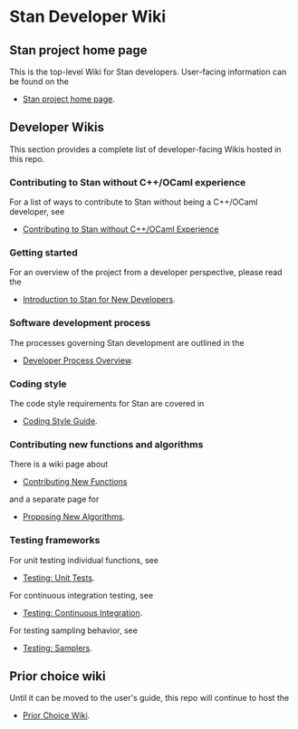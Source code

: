 # Stan Developer Wiki

## Stan project home page

This is the top-level Wiki for Stan developers.  User-facing information can be found on the 

* [Stan project home page](http://mc-stan.org/).

## Developer Wikis

This section provides a complete list of developer-facing Wikis hosted in this repo.

### Contributing to Stan without C++/OCaml experience

For a list of ways to contribute to Stan without being a C++/OCaml developer, see

* [Contributing to Stan without C++/OCaml Experience](https://github.com/stan-dev/stan/wiki/Contributing-to-Stan-Without-C-Plus-Plus--Experience)

### Getting started

For an overview of the project from a developer perspective, please read the

* [Introduction to Stan for New Developers](https://github.com/stan-dev/stan/wiki/Introduction-to-Stan-for-New-Developers).

### Software development process

The processes governing Stan development are outlined in the

* [Developer Process Overview](https://github.com/stan-dev/stan/wiki/Developer-process-overview).

### Coding style

The code style requirements for Stan are covered in

* [Coding Style Guide](https://github.com/stan-dev/stan/wiki/Coding-Style-and-Idioms).

### Contributing new functions and algorithms

There is a wiki page about

* [Contributing New Functions](https://github.com/stan-dev/stan/wiki/Contributing-New-Functions-to-Stan)

and a separate page for

* [Proposing New Algorithms](https://github.com/stan-dev/stan/wiki/Proposing-Algorithms-for-Inclusion-Into-Stan).

### Testing frameworks

For unit testing individual functions, see

* [Testing: Unit Tests](https://github.com/stan-dev/stan/wiki/Testing:-Unit-Tests).

For continuous integration testing, see

* [Testing: Continuous Integration](https://github.com/stan-dev/stan/wiki/Testing:-Continuous-Integration).

For testing sampling behavior, see

* [Testing: Samplers](https://github.com/stan-dev/stan/wiki/Testing:-Samplers).

## Prior choice wiki

Until it can be moved to the user's guide, this repo will continue to host the

* [Prior Choice Wiki](https://github.com/stan-dev/stan/wiki/Prior-Choice-Recommendations).
